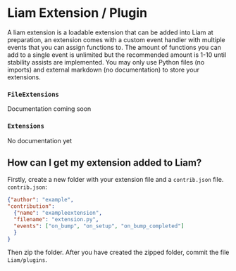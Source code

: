 # Liam Extension / Plugin
A liam extension is a loadable extension that can be added into Liam at preparation, an extension comes with a custom event handler with multiple events that you can assign functions to.
The amount of functions you can add to a single event is unlimited but the recommended amount is 1-10 until stability assists are implemented.
You may only use Python files (no imports) and external markdown (no documentation) to store your extensions.

### `FileExtensions`
Documentation coming soon

### `Extensions`
No documentation yet

## How can I get my extension added to Liam?
Firstly, create a new folder with your extension file and a `contrib.json` file.
`contrib.json`:
```json
{"author": "example",
"contribution":
  {"name": "exampleextension",
  "filename": "extension.py",
  "events": ["on_bump", "on_setup", "on_bump_completed"]
  }
} 
```
Then zip the folder. After you have created the zipped folder, commit the file `Liam/plugins`.
